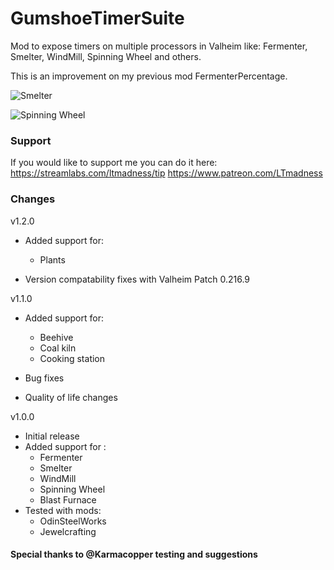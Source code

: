 # GumshoeTimerSuite
Mod to expose timers on multiple processors in Valheim like:
 Fermenter, Smelter, WindMill, Spinning Wheel and others.
 
This is an improvement on my previous mod FermenterPercentage.

![Smelter](https://camo.githubusercontent.com/a2554f7ed7f07a9ecc0b29948597ed1a10e069a9712254c0b270438c332dff05/68747470733a2f2f6763646e622e706272642e636f2f696d616765732f46416538376d4c41356962382e706e673f6f3d31)

![Spinning Wheel](https://camo.githubusercontent.com/6aa85747284850e82034422ab202b10af1decc159cfc8943278ad4949421b09b/68747470733a2f2f6763646e622e706272642e636f2f696d616765732f5a5052734879765175357a782e706e673f6f3d31)

### Support
If you would like to support me you can do it here: 
https://streamlabs.com/ltmadness/tip
https://www.patreon.com/LTmadness

### Changes
v1.2.0
- Added support for:
	* Plants

- Version compatability fixes with Valheim Patch 0.216.9

v1.1.0
- Added support for:
	* Beehive
	* Coal kiln
	* Cooking station
	
- Bug fixes
- Quality of life changes

v1.0.0
- Initial release
- Added support for :
	* Fermenter
	* Smelter
	* WindMill
	* Spinning Wheel
	* Blast Furnace
- Tested with mods:
	* OdinSteelWorks
	* Jewelcrafting
	
#### Special thanks to @Karmacopper testing and suggestions
